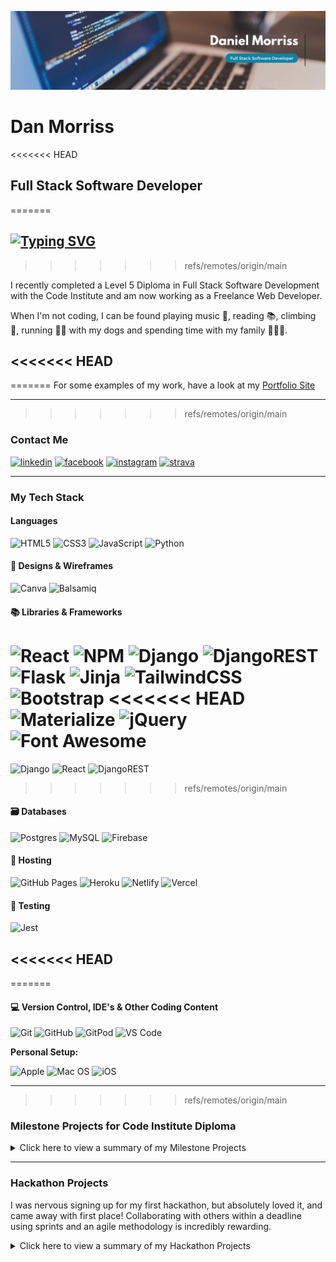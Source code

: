 ![Banner Image for Dan Morriss GitHub Profile](danmorrissbanner.png)

# Dan Morriss
<<<<<<< HEAD

## Full Stack Software Developer
=======
## [![Typing SVG](https://readme-typing-svg.demolab.com?font=Fira+Code&pause=1000&random=false&width=435&lines=Full+Stack+Developer)]()
>>>>>>> refs/remotes/origin/main

I recently completed a Level 5 Diploma in Full Stack Software Development with the Code Institute and am now working as a Freelance Web Developer.

When I'm not coding, I can be found playing music 🎸, reading 📚, climbing 🧗, running 🏃‍♂️ with my dogs and spending time with my family 👨‍👩‍👦.

<<<<<<< HEAD
---
=======
For some examples of my work, have a look at my [Portfolio Site](https://www.danmorriss.dev/)


- - -

>>>>>>> refs/remotes/origin/main

### Contact Me

[<img src='https://img.shields.io/badge/LinkedIn-0077B5?style=for-the-badge&logo=linkedin&logoColor=white' alt='linkedin'>](https://www.linkedin.com/in/morrissdaniel/)
[<img src='https://img.shields.io/badge/Facebook-1877F2?style=for-the-badge&logo=facebook&logoColor=white' alt='facebook'>](https://www.facebook.com/morrissdaniel/)
[<img src='https://img.shields.io/badge/Instagram-E4405F?style=for-the-badge&logo=instagram&logoColor=white' alt='instagram'>](https://www.instagram.com/danielmorriss/)
[<img src='https://img.shields.io/badge/Strava-FC4C02?style=for-the-badge&logo=strava&logoColor=white' alt='strava'>](https://www.strava.com/athletes/54299310)

---

### My Tech Stack

#### Languages

![HTML5](https://img.shields.io/badge/HTML5-E34F26?style=for-the-badge&logo=html5&logoColor=white)
![CSS3](https://img.shields.io/badge/CSS3-1572B6?style=for-the-badge&logo=css3&logoColor=white)
![JavaScript](https://img.shields.io/badge/JavaScript-323330?style=for-the-badge&logo=javascript&logoColor=F7DF1E)
![Python](https://img.shields.io/badge/python-3670A0?style=for-the-badge&logo=python&logoColor=ffdd54)

#### 🎨 Designs & Wireframes

![Canva](https://img.shields.io/badge/Canva-%2300C4CC.svg?&style=for-the-badge&logo=Canva&logoColor=white)
![Balsamiq](https://img.shields.io/badge/Balsamiq%20-%23A60000.svg?&style=for-the-badge&logo=Balsamiq&logoColor=FFFFFF)

#### 📚 Libraries & Frameworks

![React](https://img.shields.io/badge/react-%2320232a.svg?style=for-the-badge&logo=react&logoColor=%2361DAFB)
![NPM](https://img.shields.io/badge/NPM-%23CB3837.svg?style=for-the-badge&logo=npm&logoColor=white)
![Django](https://img.shields.io/badge/django-%23092E20.svg?style=for-the-badge&logo=django&logoColor=white)
![DjangoREST](https://img.shields.io/badge/DJANGO-REST-ff1709?style=for-the-badge&logo=django&logoColor=white&color=ff1709&labelColor=gray)
![Flask](https://img.shields.io/badge/flask-%23000.svg?style=for-the-badge&logo=flask&logoColor=white)
![Jinja](https://img.shields.io/badge/Jinja%20-%23000000.svg?&style=for-the-badge&logo=Jinja&logoColor=B41717)
![TailwindCSS](https://img.shields.io/badge/tailwindcss-%2338B2AC.svg?style=for-the-badge&logo=tailwind-css&logoColor=white)
![Bootstrap](https://img.shields.io/badge/Bootstrap-563D7C?style=for-the-badge&logo=bootstrap&logoColor=white)
<<<<<<< HEAD
![Materialize](https://img.shields.io/badge/Materialize%20-%23EE6E73.svg?&style=for-the-badge&logo=Materialize&logoColor=FFFFFF)
![jQuery](https://img.shields.io/badge/jQuery-0769AD?style=for-the-badge&logo=jquery&logoColor=white)
![Font Awesome](https://img.shields.io/badge/Font%20Awesome%20-%23339AF0.svg?&style=for-the-badge&logo=Font%20Awesome&logoColor=FFFFFF)
=======
![Django](https://img.shields.io/badge/django-%23092E20.svg?style=for-the-badge&logo=django&logoColor=white)
![React](https://img.shields.io/badge/react-%2320232a.svg?style=for-the-badge&logo=react&logoColor=%2361DAFB)
![DjangoREST](https://img.shields.io/badge/DJANGO-REST-ff1709?style=for-the-badge&logo=django&logoColor=white&color=ff1709&labelColor=gray)
>>>>>>> refs/remotes/origin/main

#### 🗃 Databases

![Postgres](https://img.shields.io/badge/postgres-%23316192.svg?style=for-the-badge&logo=postgresql&logoColor=white)
![MySQL](https://img.shields.io/badge/mysql-%2300f.svg?style=for-the-badge&logo=mysql&logoColor=white)
![Firebase](https://img.shields.io/badge/firebase-%23039BE5.svg?style=for-the-badge&logo=firebase)

#### 🏡 Hosting

![GitHub Pages](https://img.shields.io/static/v1?style=for-the-badge&message=GitHub+Pages&color=222222&logo=GitHub+Pages&logoColor=FFFFFF&label=)
![Heroku](https://img.shields.io/badge/heroku-%23430098.svg?style=for-the-badge&logo=heroku&logoColor=white)
![Netlify](https://img.shields.io/badge/netlify-%23000000.svg?style=for-the-badge&logo=netlify&logoColor=#00C7B7)
![Vercel](https://img.shields.io/badge/vercel-%23000000.svg?style=for-the-badge&logo=vercel&logoColor=white)

#### 🧪 Testing

![Jest](https://img.shields.io/badge/-jest-%23C21325?style=for-the-badge&logo=jest&logoColor=white)

<<<<<<< HEAD
---
=======
#### 💻 Version Control, IDE's & Other Coding Content 

![Git](https://img.shields.io/badge/GIT-E44C30?style=for-the-badge&logo=git&logoColor=white)
![GitHub](https://img.shields.io/badge/GitHub-100000?style=for-the-badge&logo=github&logoColor=white)
![GitPod](https://img.shields.io/badge/Gitpod-000000?style=for-the-badge&logo=gitpod&logoColor=#FFAE33)
![VS Code](https://img.shields.io/badge/Visual_Studio_Code-0078D4?style=for-the-badge&logo=visual%20studio%20code&logoColor=white)

**Personal Setup:** 

![Apple](https://img.shields.io/badge/Apple%20laptop-333333?style=for-the-badge&logo=apple&logoColor=white)
![Mac OS](https://img.shields.io/badge/mac%20os-000000?style=for-the-badge&logo=apple&logoColor=white)
![iOS](https://img.shields.io/badge/iOS-000000?style=for-the-badge&logo=ios&logoColor=white)

- - - 

>>>>>>> refs/remotes/origin/main

### Milestone Projects for Code Institute Diploma

<!-- **Overall Diploma Grade:** [Distinction](https://www.linkedin.com/in/keracudmore/overlay/education/769538001/multiple-media-viewer/?profileId=ACoAADfAcbgB85Z7ikekUTCZg3iLHHzQUCQYXng&treasuryMediaId=1635520854633) -->

<details>
<summary>Click here to view a summary of my Milestone Projects</summary>

<<<<<<< HEAD
| Milestone No. |                                                                                                            Project                                                                                                             |                                                                             Description                                                                             | Grade |
| :-----------: | :----------------------------------------------------------------------------------------------------------------------------------------------------------------------------------------------------------------------------: | :-----------------------------------------------------------------------------------------------------------------------------------------------------------------: | :---: |
|       1       | <p><a href="https://github.com/DanMorriss/jazz-platform"><img src="https://github.com/DanMorriss/jazz-platform/blob/main/assets/images/marlborough-jazz-platform-mockup.png?raw=true"></a></p><p>Marlborough Jazz Platform</p> |               <p>A website created for a fictional monthly Jazz Platform hosted by some of jazz history's greatest players. Created using HTML & CSS.               | Merit |
|       2       |        <p><a href="https://github.com/DanMorriss/music-theory-quiz"><img src="https://github.com/DanMorriss/music-theory-quiz/blob/main/assets/images/responsive-mockup.png?raw=true"></a></p><p>Music Theory Quiz</p>         |                                  <p>A quiz app designed to test your music theory knowledge! Created with HTML, CSS & JavaScript.                                   | Merit |
|       3       |       <p><a href="https://github.com/DanMorriss/lumos-online-banking"><img src="https://github.com/DanMorriss/lumos-online-banking/blob/main/assets/responsive_mockup.png?raw=true"></a></p><p>Lumos Online Banking</p>        | <p>An Python based online banking app with user and admin features. The programme uses Google Sheets as an external database to store all the user information.</p> | Merit |
|       4       |                      <p><a href="https://github.com/DanMorriss/nialls-barbershop"><img src="https://github.com/DanMorriss/nialls-barbershop/raw/main/media/mockup.png"></a></p><p>Niall's Barbershop</p>                       |     <p>A Django full stack booking system for a local barbershop allowing both users and staff to create and manage bookings with full CRUD functionality.</p>      |  TBC  |

=======
| Milestone No.   | Project | Description |
| :-----------: | :-----------: | :-----------: |
| 1 | <p><a href="https://github.com/DanMorriss/jazz-platform"><img src="https://github.com/DanMorriss/jazz-platform/blob/main/assets/images/marlborough-jazz-platform-mockup.png?raw=true"></a></p><p>Marlborough Jazz Platform</p> | <p>A website created for a fictional monthly Jazz Platform hosted by some of jazz history's greatest players. Created using HTML & CSS. |
| 2 | <p><a href="https://github.com/DanMorriss/music-theory-quiz"><img src="https://github.com/DanMorriss/music-theory-quiz/blob/main/assets/images/responsive-mockup.png?raw=true"></a></p><p>Music Theory Quiz</p> | <p>A quiz app designed to test your music theory knowledge! Created with HTML, CSS & JavaScript. |
| 3 | <p><a href="https://github.com/DanMorriss/lumos-online-banking"><img src="https://github.com/DanMorriss/lumos-online-banking/blob/main/assets/responsive_mockup.png?raw=true"></a></p><p>Lumos Online Banking</p> | <p>An Python based online banking app with user and admin features. The programme uses Google Sheets as an external database to store all the user information.</p> |
| 4 | <p><a href="https://github.com/DanMorriss/nialls-barbershop"><img src="https://github.com/DanMorriss/nialls-barbershop/raw/main/media/mockup.png"></a></p><p>Niall's Barbershop</p> | <p>A Django full stack booking system for a local barbershop allowing both users and staff to create and manage bookings with full CRUD functionality.</p> |
| 5 | <p><a href="https://github.com/DanMorriss/highlights"><img src="https://github.com/DanMorriss/highlights/blob/main/docs/readme/mockup.jpg?raw=true"></a></p><p>Highlights</p> | <p>A socila media site based on the 5 minute journal where users can share posts, interact with other user via comments and likes as well as modidy their profile. Created using React & Django Rest Framework. |
>>>>>>> refs/remotes/origin/main
</details>

---

### Hackathon Projects

I was nervous signing up for my first hackathon, but absolutely loved it, and came away with first place! Collaborating with others within a deadline using sprints and an agile methodology is incredibly rewarding.

<details>
<summary>Click here to view a summary of my Hackathon Projects</summary>

<<<<<<< HEAD
|                                                                                                                             Date, Theme & Organiser                                                                                                                              |                                                                                                                                                                                                                  Hackathon Project                                                                                                                                                                                                                   |                                                                               Place                                                                               |
| :------------------------------------------------------------------------------------------------------------------------------------------------------------------------------------------------------------------------------------------------------------------------------: | :--------------------------------------------------------------------------------------------------------------------------------------------------------------------------------------------------------------------------------------------------------------------------------------------------------------------------------------------------------------------------------------------------------------------------------------------------: | :---------------------------------------------------------------------------------------------------------------------------------------------------------------: |
|                                                                     <p>August 2023:</p><p><a href="https://hackathon.codeinstitute.net/teams/338/">Retro Quest</a></p><p>Organised by the Code Institute</p>                                                                     | <p><a href="https://github.com/DanMorriss/Retro-Mashup-Mayhem"><img src="https://github.com/DanMorriss/Retro-Mashup-Mayhem/blob/main/docs/retro-mash.png?raw=true" width="800px"></a></p><p>Retro Mashup Mayhem - A JavaScrip game using the Kaboom.js framework inspired by retro arcade games. <br><a href="https://retro-mashup-mayhem.netlify.app/">Live Site</a> <br><a href="https://github.com/DarrachBarneveld/Retro-Mashup-Mayhem">Repo</a> | <a href="https://api.eu.badgr.io/public/assertions/yaLtUE1gREaePeygpVV1gw"><img src="https://api.eu.badgr.io/public/assertions/lQDm7m4uQsybfWyu6Pzf7Q/image"></a> |
| <p>November 2023:</p><a href="https://hackathon.codeinstitute.net/teams/369/">Movember</a><p>Organised by <a href="https://www.eventbrite.co.uk/e/soda-social-x-code-institute-london-hackathon-tickets-737049122767?aff=oddtdtcreator">Soda Social & The Code Institute</a></p> |                                                                                       <img src="https://github.com/DanMorriss/MenTool/raw/main/static/images/logo.gif"> MenTool - A mood tracking app built using Django <br><a href="https://mentool-2af96fd6f7e7.herokuapp.com/">Live Site</a> <br><a href="https://github.com/DanMorriss/MenTool">Repo</a>                                                                                        |                                <img src="https://api.eu.badgr.io/public/assertions/VXzmbaMTQ66qmAewDgoz2A/image"> <br>Scrum Master                                |
=======
| Date, Theme & Organiser   | Hackathon Project | Place |
| :--------: | :-----------: | :--------------: |
| <p>August 2023:</p><p><a href="https://hackathon.codeinstitute.net/teams/338/">Retro Quest</a></p><p>Organised by the Code Institute</p>| <p><a href="https://github.com/DanMorriss/Retro-Mashup-Mayhem"><img src="https://github.com/DanMorriss/Retro-Mashup-Mayhem/blob/main/docs/retro-mash.png?raw=true" width="800px"></a></p><p>Retro Mashup Mayhem - A JavaScrip game using the Kaboom.js framework inspired by retro arcade games. <br><a href="https://retro-mashup-mayhem.netlify.app/">Live Site</a> <br><a href="https://github.com/DarrachBarneveld/Retro-Mashup-Mayhem">Repo</a> | <a href="https://api.eu.badgr.io/public/assertions/yaLtUE1gREaePeygpVV1gw"><img src="https://api.eu.badgr.io/public/assertions/lQDm7m4uQsybfWyu6Pzf7Q/image"></a> |
| <p>November 2023:</p><a href="https://hackathon.codeinstitute.net/teams/369/">Movember</a><p>Organised by <a href="https://www.eventbrite.co.uk/e/soda-social-x-code-institute-london-hackathon-tickets-737049122767?aff=oddtdtcreator">Soda Social & The Code Institute</a></p> | <img src="https://github.com/DanMorriss/MenTool/raw/main/static/images/logo.gif"> MenTool - A mood tracking app built using Django <br><a href="https://mentool-2af96fd6f7e7.herokuapp.com/">Live Site</a> <br><a href="https://github.com/DanMorriss/MenTool">Repo</a> | <img src="https://api.eu.badgr.io/public/assertions/VXzmbaMTQ66qmAewDgoz2A/image"> <br>Scrum Master | 
| <p>April 2024:</p><p>Woman's Health Reimagined</p><p>Organised by the Code Institute & Soda Social</p>| <p><a href="https://github.com/DanMorriss/womenswellnesswariors"><img src="https://raw.githubusercontent.com/DanMorriss/womenswellnesswariors/main/assets/mockup.webp" width="800px"></a></p><p>dot. - A period tracking app. <br><a href="https://alcl2000.github.io/womenswellnesswarriors/">Live Site</a> <br><a href="https://github.com/DanMorriss/womenswellnesswariors">Repo</a> | <a href="https://api.eu.badgr.io/public/assertions/yaLtUE1gREaePeygpVV1gw"><img src="https://api.eu.badgr.io/public/assertions/VXzmbaMTQ66qmAewDgoz2A/image"></a> |
>>>>>>> refs/remotes/origin/main

</details>

<!-- - - - -->

<!-- ### Stats

![Dan's GitHub stats](https://github-readme-stats-git-masterrstaa-rickstaa.vercel.app/api?username=danmorriss) -->

<!-- ![Profile Summary Card](https://github-profile-summary-cards.vercel.app/api/cards/profile-details?username=danmorriss&theme=default) -->

<!-- ![Most Used Language](https://github-readme-stats.vercel.app/api/top-langs/?username=danmorriss&theme=default) -->

<!-- ![Trophy](https://github-profile-trophy.vercel.app/?username=danmorriss&margin-w=60&no-frame=true) -->
